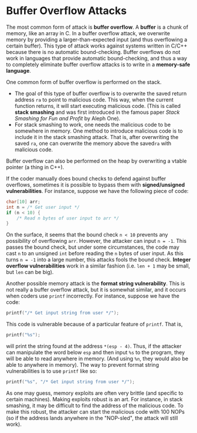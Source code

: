 # Buffer Overflow Attacks

The most common form of attack is **buffer overflow**. A **buffer** is a chunk of memory, like an array in C. In a buffer overflow attack, we overwrite memory by providing a larger-than-expected input \(and thus overflowing a certain buffer\). This type of attack works against systems written in C/C++ because there is no automatic bound-checking. Buffer overflows do not work in languages that provide automatic bound-checking, and thus a way to completely eliminate buffer overflow attacks is to write in a **memory-safe language**.

One common form of buffer overflow is performed on the stack.

* The goal of this type of buffer overflow is to overwrite the saved return address `ra` to point to malicious code. This way, when the current function returns, it will start executing malicious code. \(This is called **stack smashing** and was first introduced in the famous paper _Stack Smashing for Fun and Profit_ by Aleph One\).
* For stack smashing to work, one needs the malicious code to be somewhere in memory. One method to introduce malicious code is to include it in the stack smashing attack. That is, after overwriting the saved `ra`, one can overwrite the memory above the saved`ra` with malicious code.

Buffer overflow can also be performed on the heap by overwriting a vtable pointer \(a thing in C++\).

If the coder manually does bound checks to defend against buffer overflows, sometimes it is possible to bypass them with **signed/unsigned vulnerabilities**. For instance, suppose we have the following piece of code:

```c
char[10] arr;
int n = /* Get user input */
if (n < 10) {
    /* Read n bytes of user input to arr */
}
```

On the surface, it seems that the bound check `n < 10` prevents any possibility of overflowing `arr`. However, the attacker can input `n = -1`. This passes the bound check, but under some circumstances, the code may cast `n` to an unsigned `int` before reading the `n` bytes of user input. As this turns `n = -1` into a large number, this attacks fools the bound check. **Integer overflow vulnerabilities** work in a similar fashion \(i.e. `len + 1` may be small, but `len` can be big\).

Another possible memory attack is the **format string vulnerability**. This is not really a buffer overflow attack, but it is somewhat similar, and it occurs when coders use `printf` incorrectly. For instance, suppose we have the code:

```c
printf("/* Get input string from user */");
```

This code is vulnerable because of a particular feature of `printf`. That is,

```c
printf("%s");
```

will print the string found at the address `*(esp - 4)`. Thus, if the attacker can manipulate the word below `esp` and then input `%s` to the program, they will be able to read anywhere in memory. \(And using `%n`, they would also be able to anywhere in memory\). The way to prevent format string vulnerabilities is to use `printf` like so:

```c
printf("%s", "/* Get input string from user */");
```

As one may guess, memory exploits are often very brittle \(and specific to certain machines\). Making exploits robust is an art. For instance, in stack smashing, it may be difficult to find the address of the malicious code. To make this robust, the attacker can start the malicious code with 100 NOPs \(so if the address lands anywhere in the "NOP-sled", the attack will still work\).

